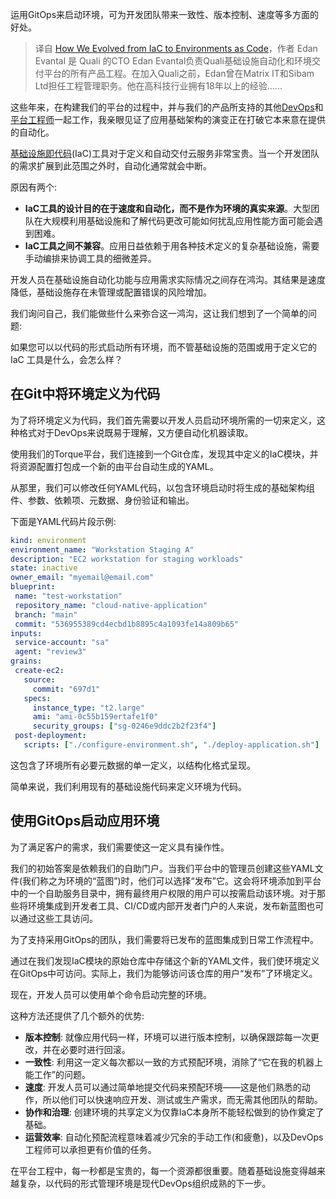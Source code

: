 <!--
title: 从基础设施即代码到环境即代码的进化之路
cover: https://cdn.thenewstack.io/media/2024/01/4973b279-environment-as-code-1024x576.jpg
-->

运用GitOps来启动环境，可为开发团队带来一致性、版本控制、速度等多方面的好处。

> 译自 [How We Evolved from IaC to Environments as Code](https://thenewstack.io/how-we-evolved-from-iac-to-environments-as-code/)，作者 Edan Evantal 是 Quali 的CTO Edan Evantal负责Quali基础设施自动化和环境交付平台的所有产品工程。在加入Quali之前，Edan曾在Matrix IT和Sibam Ltd担任工程管理职务。他在高科技行业拥有18年以上的经验......

这些年来，在构建我们的平台的过程中，并与我们的产品所支持的其他[DevOps](https://roadmap.sh/devops)和[平台工程师](https://thenewstack.io/platform-engineering/)一起工作，我亲眼见证了应用基础架构的演变正在打破它本来意在提供的自动化。

[基础设施即代码](https://thenewstack.io/infrastructure-as-code-the-ultimate-guide/)(IaC)工具对于定义和自动交付云服务非常宝贵。当一个开发团队的需求扩展到此范围之外时，自动化通常就会中断。

原因有两个:

- **IaC工具的设计目的在于速度和自动化，而不是作为环境的真实来源**。大型团队在大规模利用基础设施和了解代码更改可能如何扰乱应用性能方面可能会遇到困难。
- **IaC工具之间不兼容**。应用日益依赖于用各种技术定义的复杂基础设施，需要手动编排来协调工具的细微差异。

开发人员在基础设施自动化功能与应用需求实际情况之间存在鸿沟。其结果是速度降低，基础设施存在未管理或配置错误的风险增加。

我们询问自己，我们能做些什么来弥合这一鸿沟，这让我们想到了一个简单的问题:

如果您可以以代码的形式启动所有环境，而不管基础设施的范围或用于定义它的 IaC 工具是什么，会怎么样？

## 在Git中将环境定义为代码

为了将环境定义为代码，我们首先需要以开发人员启动环境所需的一切来定义，这种格式对于DevOps来说既易于理解，又方便自动化机器读取。

使用我们的Torque平台，我们连接到一个Git仓库，发现其中定义的IaC模块，并将资源配置打包成一个新的由平台自动生成的YAML。

从那里，我们可以修改任何YAML代码，以包含环境启动时将生成的基础架构组件、参数、依赖项、元数据、身份验证和输出。

下面是YAML代码片段示例:

```yaml
kind: environment
environment_name: "Workstation Staging A"
description: "EC2 workstation for staging workloads"
state: inactive
owner_email: "myemail@email.com"
blueprint:
 name: "test-workstation"
 repository_name: "cloud-native-application"
 branch: "main"
 commit: "536955389cd4ecbd1b8895c4a1093fe14a809b65"
inputs:
 service-account: "sa"
 agent: "review3"
grains:
 create-ec2:
   source:
     commit: "697d1"
   specs:
     instance_type: "t2.large"
     ami: "ami-0c55b159ertafe1f0"
     security_groups: ["sg-0246e9ddc2b2f23f4"]
 post-deployment:
   scripts: ["./configure-environment.sh", "./deploy-application.sh"]
```

这包含了环境所有必要元数据的单一定义，以结构化格式呈现。

简单来说，我们利用现有的基础设施代码来定义环境为代码。

## 使用GitOps启动应用环境

为了满足客户的需求，我们需要使这一定义具有操作性。

我们的初始答案是依赖我们的自助门户。当我们平台中的管理员创建这些YAML文件(我们称之为环境的“蓝图”)时，他们可以选择“发布”它。这会将环境添加到平台中的一个自助服务目录中，拥有最终用户权限的用户可以按需启动该环境。对于那些将环境集成到开发者工具、CI/CD或内部开发者门户的人来说，发布新蓝图也可以通过这些工具访问。

为了支持采用GitOps的团队，我们需要将已发布的蓝图集成到日常工作流程中。

通过在我们发现IaC模块的原始仓库中存储这个新的YAML文件，我们使环境定义在GitOps中可访问。实际上，我们为能够访问该仓库的用户“发布”了环境定义。

现在，开发人员可以使用单个命令启动完整的环境。

这种方法还提供了几个额外的优势:

- **版本控制**: 就像应用代码一样，环境可以进行版本控制，以确保跟踪每一次更改，并在必要时进行回滚。
- **一致性**: 利用这一定义每次都以一致的方式预配环境，消除了“它在我的机器上能工作”的问题。
- **速度**: 开发人员可以通过简单地提交代码来预配环境——这是他们熟悉的动作，所以他们可以快速响应开发、测试或生产需求，而无需其他团队的帮助。
- **协作和治理**: 创建环境的共享定义为仅靠IaC本身所不能轻松做到的协作奠定了基础。
- **运营效率**: 自动化预配流程意味着减少冗余的手动工作(和疲惫)，以及DevOps工程师可以承担更有价值的任务。

在平台工程中，每一秒都是宝贵的，每一个资源都很重要。随着基础设施变得越来越复杂，以代码的形式管理环境是现代DevOps组织成熟的下一步。

